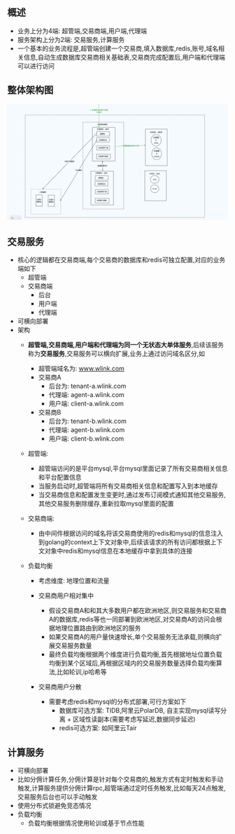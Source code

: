 ## 概述
- 业务上分为4端: 超管端,交易商端,用户端,代理端
- 服务架构上分为2端: 交易服务,计算服务
- 一个基本的业务流程是,超管端创建一个交易商,填入数据库,redis,账号,域名相关信息,自动生成数据库交易商相关基础表,交易商完成配置后,用户端和代理端可以进行访问

## 整体架构图
![](images/业务架构/20250513201000.png)

## 交易服务
- 核心的逻辑都在交易商端,每个交易商的数据库和redis可独立配置,对应的业务端如下
    -  超管端
    -  交易商端
        -  后台
        -  用户端
        -  代理端
- 可横向部署
- 架构
    - **超管端,交易商端,用户端和代理端为同一个无状态大单体服务**,后续该服务称为**交易服务**,交易服务可以横向扩展,业务上通过访问域名区分,如
        - 超管端域名为: www.wlink.com
        - 交易商A
            - 后台为: tenant-a.wlink.com
            - 代理端: agent-a.wlink.com
            - 用户端: client-a.wlink.com
        - 交易商B
            - 后台为: tenant-b.wlink.com
            - 代理端: agent-b.wlink.com
            - 用户端: client-b.wlink.com

    - 超管端:
        - 超管端访问的是平台mysql,平台mysql里面记录了所有交易商相关信息和平台配置信息
        - 当服务启动时,超管端将所有交易商相关信息和配置写入到本地缓存
        - 当交易商信息和配置发生变更时,通过发布订阅模式通知其他交易服务,其他交易服务删除缓存,重新拉取mysql里面的配置
    - 交易商端:
        - 由中间件根据访问的域名将该交易商使用的redis和mysql的信息注入到golang的context上下文对象中,后续该请求的所有访问都根据上下文对象中redis和mysql信息在本地缓存中拿到具体的连接
    - 负载均衡
        - 考虑维度: 地理位置和流量
        - 交易商用户相对集中
            - 假设交易商A和和其大多数用户都在欧洲地区,则交易服务和交易商A的数据库,redis等也一同部署到欧洲地区,对交易商A的访问会根据地理位置路由到欧洲地区的服务
            - 如果交易商A的用户量快速增长,单个交易服务无法承载,则横向扩展交易服务数量
            - 最终负载均衡根据两个维度进行负载均衡,首先根据地址位置负载均衡到某个区域后,再根据区域内的交易服务数量选择负载均衡算法,比如轮训,ip哈希等

        - 交易商用户分散
            - 需要考虑redis和mysql的分布式部署,可行方案如下
                - 数据库可选方案: TIDB,阿里云PolarDB, 自主实现mysql读写分离 + 区域性读副本(需要考虑写延迟,数据同步延迟)
                - redis可选方案: 如阿里云Tair
## 计算服务
- 可横向部署
- 比如分佣计算任务,分佣计算是针对每个交易商的,触发方式有定时触发和手动触发,计算服务提供分佣计算rpc,超管端通过定时任务触发,比如每天24点触发,交易服务后台也可以手动触发
- 使用分布式锁避免竞态情况
- 负载均衡
    - 负载均衡根据情况使用轮训或基于节点性能


